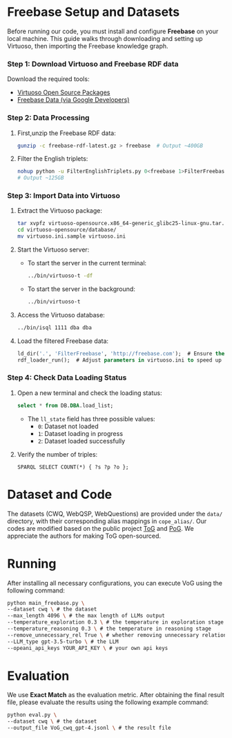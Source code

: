 # Freebase Setup and Datasets

Before running our code, you must install and configure **Freebase** on your local machine. This guide walks through downloading and setting up Virtuoso, then importing the Freebase knowledge graph.

### Step 1: Download Virtuoso and Freebase RDF data
Download the required tools:
- [Virtuoso Open Source Packages](https://sourceforge.net/projects/virtuoso/files/virtuoso/)
- [Freebase Data (via Google Developers)](https://developers.google.com/freebase?hl=en)

### Step 2: Data Processing

1. First,unzip the Freebase RDF data:
    ```bash
    gunzip -c freebase-rdf-latest.gz > freebase  # Output ~400GB
    ```

2. Filter the English triplets:
    ```bash
    nohup python -u FilterEnglishTriplets.py 0<freebase 1>FilterFreebase 2>log_err &
    # Output ~125GB
    ```
### Step 3: Import Data into Virtuoso

1. Extract the Virtuoso package:
    ```bash
    tar xvpfz virtuoso-opensource.x86_64-generic_glibc25-linux-gnu.tar.gz
    cd virtuoso-opensource/database/
    mv virtuoso.ini.sample virtuoso.ini
    ```

2. Start the Virtuoso server:
    - To start the server in the current terminal:
      ```bash
      ../bin/virtuoso-t -df
      ```
    - To start the server in the background:
      ```bash
      ../bin/virtuoso-t
      ```

3. Access the Virtuoso database:
    ```bash
    ../bin/isql 1111 dba dba
    ```

4. Load the filtered Freebase data:
    ```sql
    ld_dir('.', 'FilterFreebase', 'http://freebase.com');  # Ensure the filtered data is in the database directory
    rdf_loader_run();  # Adjust parameters in virtuoso.ini to speed up the process
    ```

### Step 4: Check Data Loading Status

1. Open a new terminal and check the loading status:
    ```sql
    select * from DB.DBA.load_list;
    ```
    - The `ll_state` field has three possible values:
      - `0`: Dataset not loaded
      - `1`: Dataset loading in progress
      - `2`: Dataset loaded successfully

2. Verify the number of triples:
    ```sparql
    SPARQL SELECT COUNT(*) { ?s ?p ?o };
    ```

# Dataset and Code
The datasets (CWQ, WebQSP, WebQuestions) are provided under the `data/` directory, with their corresponding alias mappings in `cope_alias/`.
Our codes are modified based on the public project [ToG](https://github.com/GasolSun36/ToG) and [PoG](https://github.com/liyichen-cly/PoG/tree/main). We appreciate the authors for making ToG open-sourced. 

# Running
After installing all necessary configurations, you can execute VoG using the following command:
```sh
python main_freebase.py \  
--dataset cwq \ # the dataset
--max_length 4096 \ # the max length of LLMs output
--temperature_exploration 0.3 \ # the temperature in exploration stage
--temperature_reasoning 0.3 \ # the temperature in reasoning stage
--remove_unnecessary_rel True \ # whether removing unnecessary relations
--LLM_type gpt-3.5-turbo \ # the LLM
--opeani_api_keys YOUR_API_KEY \ # your own api keys
```

# Evaluation
We use **Exact Match** as the evaluation metric. After obtaining the final result file, please evaluate the results using the following example command:
```sh
python eval.py \  
--dataset cwq \ # the dataset
--output_file VoG_cwq_gpt-4.jsonl \ # the result file
```
